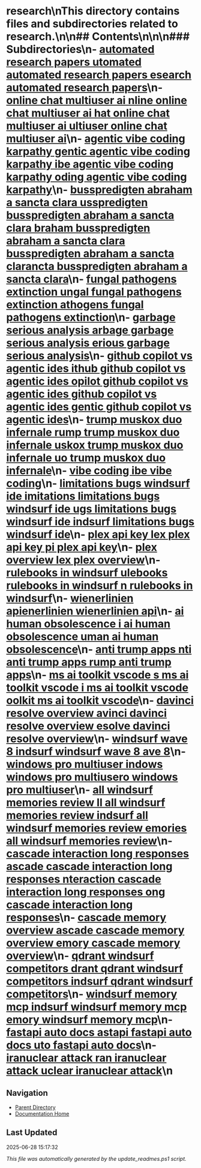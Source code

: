 # research\nThis directory contains files and subdirectories related to research.\n\n## Contents\n<!-- toc -->\n\n### Subdirectories\n- [automated research papers utomated  automated research papers esearch  automated research papers](./2025-04-28_automated-research-papers/)\n- [online chat multiuser ai nline  online chat multiuser ai hat  online chat multiuser ai ultiuser  online chat multiuser ai](./2025-04-28_online-chat-multiuser-ai/)\n- [agentic vibe coding karpathy gentic  agentic vibe coding karpathy ibe  agentic vibe coding karpathy oding  agentic vibe coding karpathy](./2025-05-01_agentic-vibe-coding-karpathy/)\n- [busspredigten abraham a sancta clara usspredigten  busspredigten abraham a sancta clara braham  busspredigten abraham a sancta clara   busspredigten abraham a sancta clarancta  busspredigten abraham a sancta clara](./2025-05-01_busspredigten-abraham-a-sancta-clara/)\n- [fungal pathogens extinction ungal  fungal pathogens extinction athogens  fungal pathogens extinction](./2025-05-01_fungal-pathogens-extinction/)\n- [garbage serious analysis arbage  garbage serious analysis erious  garbage serious analysis](./2025-05-01_garbage-serious-analysis/)\n- [github copilot vs agentic ides ithub  github copilot vs agentic ides opilot  github copilot vs agentic ides  github copilot vs agentic ides gentic  github copilot vs agentic ides](./2025-05-01_github-copilot-vs-agentic-ides/)\n- [trump muskox duo infernale rump  trump muskox duo infernale uskox  trump muskox duo infernale uo  trump muskox duo infernale](./2025-05-01_trump-muskox-duo-infernale/)\n- [vibe coding ibe  vibe coding](./2025-05-01_vibe-coding/)\n- [limitations bugs windsurf ide imitations  limitations bugs windsurf ide ugs  limitations bugs windsurf ide indsurf  limitations bugs windsurf ide](./2025-05-04_limitations-bugs-windsurf-ide/)\n- [plex api key lex  plex api key pi  plex api key](./2025-05-04_plex-api-key/)\n- [plex overview lex  plex overview](./2025-05-04_plex-overview/)\n- [rulebooks in windsurf ulebooks  rulebooks in windsurf n  rulebooks in windsurf](./2025-05-04_rulebooks-in-windsurf/)\n- [wienerlinien apienerlinien  wienerlinien api](./2025-05-04_wienerlinien-api/)\n- [ai human obsolescence i  ai human obsolescence uman  ai human obsolescence](./2025-05-05_ai-human-obsolescence/)\n- [anti trump apps nti  anti trump apps rump  anti trump apps](./2025-05-05_anti-trump-apps/)\n- [ms ai toolkit vscode s  ms ai toolkit vscode i  ms ai toolkit vscode oolkit  ms ai toolkit vscode](./2025-05-05_ms-ai-toolkit-vscode/)\n- [davinci resolve overview avinci  davinci resolve overview esolve  davinci resolve overview](./2025-05-07_davinci-resolve-overview/)\n- [windsurf wave 8 indsurf  windsurf wave 8 ave 8](./2025-05-07_windsurf-wave-8/)\n- [windows pro multiuser indows  windows pro multiusero  windows pro multiuser](./2025-05-14_windows-pro-multiuser/)\n- [all windsurf memories review ll  all windsurf memories review indsurf  all windsurf memories review emories  all windsurf memories review](./2025-05-23_all-windsurf-memories-review/)\n- [cascade interaction long responses ascade  cascade interaction long responses nteraction  cascade interaction long responses ong  cascade interaction long responses](./2025-05-23_cascade-interaction-long-responses/)\n- [cascade memory overview ascade  cascade memory overview emory  cascade memory overview](./2025-05-23_cascade-memory-overview/)\n- [qdrant windsurf competitors drant  qdrant windsurf competitors indsurf  qdrant windsurf competitors](./2025-05-23_qdrant-windsurf-competitors/)\n- [windsurf memory mcp indsurf  windsurf memory mcp emory  windsurf memory mcp](./2025-05-23_windsurf-memory-mcp/)\n- [fastapi auto docs astapi  fastapi auto docs uto  fastapi auto docs](./2025-05-24_fastapi_auto_docs/)\n- [iranuclear attack ran  iranuclear attack uclear  iranuclear attack](./2025-06-25_iran_nuclear_attack/)\n
## Navigation

- [Parent Directory](../)
- [Documentation Home](../../)

## Last Updated

2025-06-28 15:17:32

*This file was automatically generated by the update_readmes.ps1 script.*



